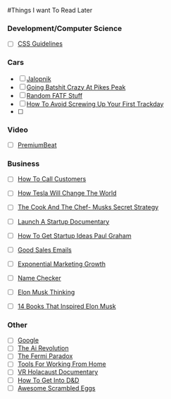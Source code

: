 #Things I want To Read Later

### Development/Computer Science

- [ ] [CSS Guidelines](http://cssguidelin.es/)

### Cars

- [ ] [Jalopnik](http://jalopnik.com/)
- [ ] [Going Batshit Crazy At Pikes Peak](https://jalopnik.com/going-batshit-crazy-at-pike-peak-1782984194)
- [ ] [Random FATF Stuff](https://jalopnik.com/heres-every-random-bit-of-fast-and-furious-bullshit-you-1793976965)
- [ ] [How To Avoid Screwing Up Your First Trackday](https://jalopnik.com/how-to-avoid-screwing-up-your-first-track-day-like-i-di-1788780111)
- [ ] 


### Video

- [ ] [PremiumBeat](http://premiumbeat.com/)

### Business
-[ ] [How To Call Customers](https://mixergy.com/course-cheat-sheet-telesales/)
-[ ] [How Tesla Will Change The World](https://waitbutwhy.com/2015/06/how-tesla-will-change-your-life.html)
-[ ] [The Cook And The Chef- Musks Secret Strategy](hhttps://waitbutwhy.com/2015/11/the-cook-and-the-chef-musks-secret-sauce.html)
-[ ] [Launch A Startup Documentary](http://www.startupstoriespodcast.com)
-[ ] [How To Get Startup Ideas Paul Graham](http://paulgraham.com/startupideas.html)
-[ ] [Good Sales Emails](http://goodsalesemails.com)
-[ ] [Exponential Marketing Growth](https://sumo.com/stories/marketing-strategy)
-[ ] [Name Checker](https://namechk.com)
-[ ] [Elon Musk Thinking](http://www.businessinsider.com/elon-musk-first-principles-2015-1)
-[ ] [14 Books That Inspired Elon Musk](http://www.businessinsider.com/elon-musk-favorite-books-2015-10)


### Other
- [ ] [Google](http://google.com)
- [ ] [The Ai Revolution](https://waitbutwhy.com/2015/01/artificial-intelligence-revolution-1.html)
- [ ] [The Fermi Paradox](https://waitbutwhy.com/2014/05/fermi-paradox.html)
- [ ] [Tools For Working From Home](https://fieldguide.gizmodo.com/12-tools-and-apps-that-make-working-from-home-easier-1796253657)
- [ ] [VR Holacaust Documentary](https://gizmodo.com/a-devastating-holocaust-documentary-proves-vr-filmmakin-1794610959)
- [ ] [How To Get Into D&D](https://kotaku.com/how-to-get-into-dungeons-dragons-1793608193)
- [ ] [Awesome Scrambled Eggs](https://lifehacker.com/5199462/gordon-ramsay-demonstrates-the-perfect-scrambled-egg-breakfast)
